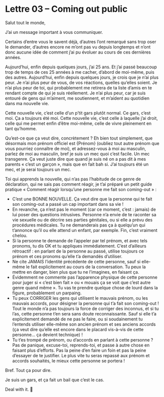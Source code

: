 # Lettre 03 – Coming out public

Salut tout le monde,

J’ai un message important à vous communiquer.

Certains d’entre vous le savent déjà, d’autres l’ont remarqué sans trop oser le demander, d’autres encore ne m’ont pas vu depuis longtemps et n’ont donc aucune idée de comment j’ai pu évoluer au cours de ces dernières années.

Aujourd’hui, enfin depuis quelques jours, j’ai 25 ans. Et j’ai passé beaucoup trop de temps de ces 25 années à me cacher, d’abord de moi-même, puis des autres. Aujourd’hui, enfin depuis quelques jours, je crois que je n’ai plus peur. Je n’ai plus peur de vous, de vos réactions, quelles qu’elles soient. Je n’ai plus peur de toi, qui probablement me retirera de ta liste d’amis en te rendant compte de qui je suis réellement. Je n’ai plus peur, car je suis entouré de gens qui m’aiment, me soutiennent, et m’aident au quotidien dans ma nouvelle vie.

Cette nouvelle vie, c’est celle d’un p’tit gars plutôt normal. Ce gars, c’est moi. Ça a toujours été moi. Cette nouvelle vie, c’est celle à laquelle j’ai droit, celle qui me permet enfin d’être moi-même, celle de vivre pleinement en tant qu’homme.

Qu’est-ce que ça veut dire, concrètement ? Eh bien tout simplement, que désormais mon prénom officiel est {Prénom} (oubliez tout autre prénom que vous pourriez connaître de moi), et adressez-vous à moi au masculin, parlez de moi au masculin, bref je suis un mec quoi c’est facile. Un mec transgenre. Ça veut juste dire que quand je suis né on a pas dit à mes parents « c’est un garçon », mais que en fait bah si. J’ai toujours été un mec, et je serai toujours un mec.

Toi qui apprends la nouvelle, qui n’as pas l’habitude de ce genre de déclaration, qui ne sais pas comment réagir, je t’ai préparé un petit guide pratique « Comment réagir lorsqu’une personne me fait son coming-out » :

- C’est une BONNE NOUVELLE. Ça veut dire que la personne qui te fait son coming-out a passé un cap important dans sa vie !
- En revanche, ça n’est pas le moment (car ce moment, c’est : jamais) de lui poser des questions intrusives. Personne n’a envie de te raconter sa vie sexuelle ou de décrire ses parties génitales, ou si elle a prévu des procédures médicales. Tu ne demanderais pas ça à quelqu’un qui t’annonce qu’il ou elle attend un enfant, par exemple. Fin, c’est vraiment chelou.
- Si la personne te demande de l’appeler par tel prénom, et avec tels pronoms, tu dis OK et tu appliques immédiatement. C’est d’ailleurs rétroactif : en parlant de la personne au passé, utilise toujours ce prénom et ces pronoms qu’elle t’a demandés d’utiliser.
- Ne cite JAMAIS l’identité précédente de cette personne, sauf si elle-même le fait explicitement au cours de la conversation. Tu peux la mettre en danger, bien plus que tu ne l’imagines, en faisant ça.
- Évidemment ne commente pas l’apparence physique de cette personne pour juger si « c’est bien fait » ou « mouais ça se voit que c’est autre genre quand même ». Tu vas te prendre quelque chose de lourd dans la figure, probablement un parpaing.
- Tu peux CORRIGER les gens qui utilisent le mauvais prénom, ou les mauvais accords, pour désigner la personne qui t’a fait son coming-out ! Tout le monde n’a pas toujours la force de corriger des inconnus, et si tu l’as, cette personne t’en sera sans doute reconnaissante. Sauf si elle t’a explicitement demandé de ne pas le faire, ou si soudainement tu l’entends utiliser elle-même son ancien prénom et ses anciens accords (ça veut dire qu’elle est encore dans le placard vis-à-vis de cette personne… ça devient technique) !
- Tu t’es trompé de prénom, ou d’accords en parlant à cette personne ? Pas de panique, excuse-toi, reprends-toi, et passe à autre chose en faisant plus d’efforts. Pas la peine d’en faire un foin et pas la peine d’essayer de te justifier. Le plus vite tu seras repassé aux prénom et accords souhaités, le mieux cette personne se portera !

Bref. Tout ça pour dire.

Je suis un gars, et ça fait un bail que c’est le cas.

Deal with it. 💪